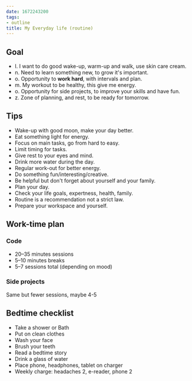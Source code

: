 ```yaml
---
date: 1672243200
tags:
- outline
title: My Everyday life (routine)
---
```

   
## Goal   
   
   
- I. I want to do good wake-up, warm-up and walk, use skin care cream.   
- n. Need to learn something new, to grow it's important.   
- o. Opportunity to **work hard**, with intervals and plan.   
- m. My workout to be healthy, this give me energy.   
- o. Opportunity for side projects, to improve your skills and have fun.   
- z. Zone of planning, and rest, to be ready for tomorrow.   
   
## Tips   
   
   
- Wake-up with good moon, make your day better.   
- Eat something light for energy.   
- Focus on main tasks, go from hard to easy.   
- Limit timing for tasks.   
- Give rest to your eyes and mind.   
- Drink more water during the day.   
- Regular work-out for better energy.   
- Do something fun/interesting/creative.   
- Be helpful but don't forget about yourself and your family.   
- Plan your day.   
- Check your life goals, expertness, health, family.   
- Routine is a recommendation not a strict law.   
- Prepare your workspace and yourself.   
   
## Work-time plan   
   
### Code   
   
   
- 20–35 minutes sessions   
- 5–10 minutes breaks   
- 5–7 sessions total (depending on mood)   
   
### Side projects   
Same but fewer sessions, maybe 4-5   
   
## Bedtime checklist   
   
   
- Take a shower or Bath   
- Put on clean clothes   
- Wash your face   
- Brush your teeth   
- Read a bedtime story   
- Drink a glass of water   
- Place phone, headphones, tablet on charger   
- Weekly charge: headaches 2, e-reader, phone 2